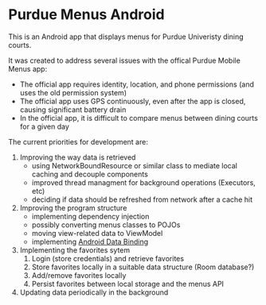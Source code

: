 # Purdue Menus Android

This is an Android app that displays menus for Purdue Univeristy dining courts.

It was created to address several issues with the offical Purdue Mobile Menus app:
- The official app requires identity, location, and phone permissions (and uses the old permission system)
- The official app uses GPS continuously, even after the app is closed, causing significant battery drain
- In the official app, it is difficult to compare menus between dining courts for a given day

The current priorities for development are:
1. Improving the way data is retrieved
    - using NetworkBoundResource or similar class to mediate local caching and decouple components
    - improved thread managment for background operations (Executors, etc)
    - deciding if data should be refreshed from network after a cache hit
2. Improving the program structure
    - implementing dependency injection
    - possibly converting menus classes to POJOs
    - moving view-related data to ViewModel
    - implementing [Android Data Binding](https://developer.android.com/topic/libraries/data-binding/index.html)
3. Implementing the favorites sytem
    1. Login (store credentials) and retrieve favorites
    2. Store favorites locally in a suitable data structure (Room database?)
    3. Add/remove favorites locally
    4. Persist favorites between local storage and the menus API
4. Updating data periodically in the background
